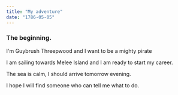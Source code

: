 ```yaml
---
title: "My adventure"
date: "1786-05-05"
---
```


### The beginning.

I'm Guybrush Threepwood and I want to be a mighty pirate

I am sailing towards Melee Island and I am ready to start my career. 

The sea is calm, I should arrive tomorrow evening. 

I hope I will find someone who can tell me what to do. 